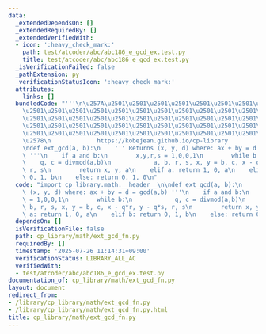 ```yaml
---
data:
  _extendedDependsOn: []
  _extendedRequiredBy: []
  _extendedVerifiedWith:
  - icon: ':heavy_check_mark:'
    path: test/atcoder/abc/abc186_e_gcd_ex.test.py
    title: test/atcoder/abc/abc186_e_gcd_ex.test.py
  _isVerificationFailed: false
  _pathExtension: py
  _verificationStatusIcon: ':heavy_check_mark:'
  attributes:
    links: []
  bundledCode: "'''\n\u257A\u2501\u2501\u2501\u2501\u2501\u2501\u2501\u2501\u2501\u2501\
    \u2501\u2501\u2501\u2501\u2501\u2501\u2501\u2501\u2501\u2501\u2501\u2501\u2501\
    \u2501\u2501\u2501\u2501\u2501\u2501\u2501\u2501\u2501\u2501\u2501\u2501\u2501\
    \u2501\u2501\u2501\u2501\u2501\u2501\u2501\u2501\u2501\u2501\u2501\u2501\u2501\
    \u2501\u2501\u2501\u2501\u2501\u2501\u2501\u2501\u2501\u2501\u2501\u2501\u2501\
    \u2578\n             https://kobejean.github.io/cp-library               \n'''\n\
    \ndef ext_gcd(a, b):\n    ''' Returns (x, y, d) where: ax + by = d = gcd(a,b)\
    \ '''\n    if a and b:\n        x,y,r,s = 1,0,0,1\n        while b:\n        \
    \    q, c = divmod(a,b)\n            a, b, r, s, x, y = b, c, x - q*r, y - q*s,\
    \ r, s\n        return x, y, a\n    elif a: return 1, 0, a\n    elif b: return\
    \ 0, 1, b\n    else: return 0, 1, 0\n"
  code: "import cp_library.math.__header__\n\ndef ext_gcd(a, b):\n    ''' Returns\
    \ (x, y, d) where: ax + by = d = gcd(a,b) '''\n    if a and b:\n        x,y,r,s\
    \ = 1,0,0,1\n        while b:\n            q, c = divmod(a,b)\n            a,\
    \ b, r, s, x, y = b, c, x - q*r, y - q*s, r, s\n        return x, y, a\n    elif\
    \ a: return 1, 0, a\n    elif b: return 0, 1, b\n    else: return 0, 1, 0\n"
  dependsOn: []
  isVerificationFile: false
  path: cp_library/math/ext_gcd_fn.py
  requiredBy: []
  timestamp: '2025-07-26 11:14:31+09:00'
  verificationStatus: LIBRARY_ALL_AC
  verifiedWith:
  - test/atcoder/abc/abc186_e_gcd_ex.test.py
documentation_of: cp_library/math/ext_gcd_fn.py
layout: document
redirect_from:
- /library/cp_library/math/ext_gcd_fn.py
- /library/cp_library/math/ext_gcd_fn.py.html
title: cp_library/math/ext_gcd_fn.py
---
```

